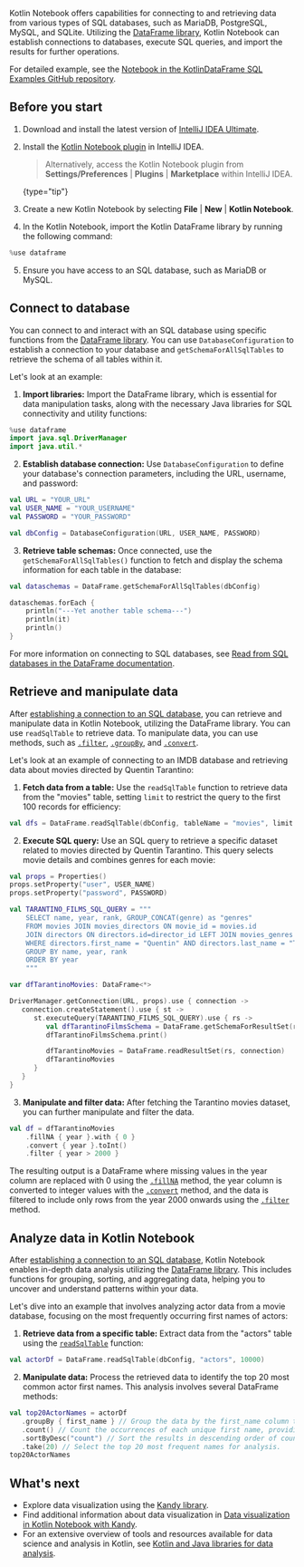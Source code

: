 [//]: # (title: Connect and retrieve data from databases)

Kotlin Notebook offers capabilities for connecting to and retrieving data from various types of SQL databases, such as 
MariaDB, PostgreSQL, MySQL, and SQLite. 
Utilizing the [DataFrame library](https://kotlin.github.io/dataframe/gettingstarted.html), Kotlin Notebook can establish 
connections to databases, execute SQL queries, and import the results for further operations.

For detailed example, see the [Notebook in the KotlinDataFrame SQL Examples GitHub repository](https://github.com/zaleslaw/KotlinDataFrame-SQL-Examples/blob/master/notebooks/imdb.ipynb).

## Before you start

1. Download and install the latest version of [IntelliJ IDEA Ultimate](https://www.jetbrains.com/idea/download/?section=mac).
2. Install the [Kotlin Notebook plugin](https://plugins.jetbrains.com/plugin/16340-kotlin-notebook) in IntelliJ IDEA.

   > Alternatively, access the Kotlin Notebook plugin from **Settings/Preferences** | **Plugins** | **Marketplace** within IntelliJ IDEA.
   >
   {type="tip"}

3. Create a new Kotlin Notebook by selecting **File** | **New** | **Kotlin Notebook**.
4. In the Kotlin Notebook, import the Kotlin DataFrame library by running the following command:

```kotlin
%use dataframe
```

5. Ensure you have access to an SQL database, such as MariaDB or MySQL.


## Connect to database

You can connect to and interact with an SQL database using specific functions from the [DataFrame library](https://kotlin.github.io/dataframe/gettingstarted.html). 
You can use `DatabaseConfiguration` to establish a connection to your database and `getSchemaForAllSqlTables` to retrieve 
the schema of all tables within it.

Let's look at an example:

1. **Import libraries:** Import the DataFrame library, which is essential for data manipulation tasks, along with
the necessary Java libraries for SQL connectivity and utility functions: 

```kotlin
%use dataframe
import java.sql.DriverManager
import java.util.*
```

2. **Establish database connection:** Use `DatabaseConfiguration` to define your database's connection parameters, 
including the URL, username, and password:

```kotlin
val URL = "YOUR_URL"
val USER_NAME = "YOUR_USERNAME"
val PASSWORD = "YOUR_PASSWORD"

val dbConfig = DatabaseConfiguration(URL, USER_NAME, PASSWORD)
```

3. **Retrieve table schemas:** Once connected, use the `getSchemaForAllSqlTables()` function to fetch and display the 
schema information for each table in the database:

```kotlin
val dataschemas = DataFrame.getSchemaForAllSqlTables(dbConfig)

dataschemas.forEach { 
    println("---Yet another table schema---")
    println(it)
    println()
}
```

For more information on connecting to SQL databases, see [Read from SQL databases in the DataFrame documentation](https://kotlin.github.io/dataframe/readsqldatabases.html).

## Retrieve and manipulate data

After [establishing a connection to an SQL database](#connect-to-database), you can retrieve and manipulate data in Kotlin Notebook, utilizing the DataFrame library. 
You can use `readSqlTable` to retrieve data. To manipulate data, you can use methods, such as [`.filter`](https://kotlin.github.io/dataframe/filter.html), [`.groupBy`](https://kotlin.github.io/dataframe/groupby.html), 
and [`.convert`](https://kotlin.github.io/dataframe/convert.html). 

Let's look at an example of connecting to an IMDB database and retrieving data about movies directed by Quentin Tarantino:

1. **Fetch data from a table:** Use the `readSqlTable` function to retrieve data from the "movies" table, setting `limit` 
to restrict the query to the first 100 records for efficiency:

```kotlin
val dfs = DataFrame.readSqlTable(dbConfig, tableName = "movies", limit = 100)
```

2. **Execute SQL query:**
Use an SQL query to retrieve a specific dataset related to movies directed by Quentin Tarantino. 
This query selects movie details and combines genres for each movie:

```kotlin
val props = Properties()
props.setProperty("user", USER_NAME)
props.setProperty("password", PASSWORD)

val TARANTINO_FILMS_SQL_QUERY = """
    SELECT name, year, rank, GROUP_CONCAT(genre) as "genres"
    FROM movies JOIN movies_directors ON movie_id = movies.id
    JOIN directors ON directors.id=director_id LEFT JOIN movies_genres ON movies.id = movies_genres.movie_id
    WHERE directors.first_name = "Quentin" AND directors.last_name = "Tarantino"
    GROUP BY name, year, rank
    ORDER BY year
    """

var dfTarantinoMovies: DataFrame<*>

DriverManager.getConnection(URL, props).use { connection ->
   connection.createStatement().use { st ->
      st.executeQuery(TARANTINO_FILMS_SQL_QUERY).use { rs ->
         val dfTarantinoFilmsSchema = DataFrame.getSchemaForResultSet(rs, connection)
         dfTarantinoFilmsSchema.print()

         dfTarantinoMovies = DataFrame.readResultSet(rs, connection)
         dfTarantinoMovies
      }
   }
}
```

3. **Manipulate and filter data:**
After fetching the Tarantino movies dataset, you can further manipulate and filter the data.

```kotlin
val df = dfTarantinoMovies
    .fillNA { year }.with { 0 }
    .convert { year }.toInt()
    .filter { year > 2000 }
```

The resulting output is a DataFrame where missing values in the year column are replaced with 0 using the 
[`.fillNA`](https://kotlin.github.io/dataframe/fill.html#fillna) method, the year column is converted to integer values 
with the [`.convert`](https://kotlin.github.io/dataframe/convert.html) method, and the data is filtered to include only 
rows from the year 2000 onwards using the [`.filter`](https://kotlin.github.io/dataframe/filter.html) method.

## Analyze data in Kotlin Notebook

After [establishing a connection to an SQL database](#connect-to-database), Kotlin Notebook enables in-depth data analysis 
utilizing the [DataFrame library](https://kotlin.github.io/dataframe/gettingstarted.html). This includes functions for 
grouping, sorting, and aggregating data, helping you to uncover and understand patterns within your data.

Let's dive into an example that involves analyzing actor data from a movie database, focusing on the most frequently 
occurring first names of actors:

1. **Retrieve data from a specific table:**
Extract data from the "actors" table using the [`readSqlTable`](https://kotlin.github.io/dataframe/readsqldatabases.html#reading-specific-tables) function:

```kotlin
val actorDf = DataFrame.readSqlTable(dbConfig, "actors", 10000)
```

2. **Manipulate data:**
Process the retrieved data to identify the top 20 most common actor first names. This analysis involves several DataFrame methods:

```kotlin
val top20ActorNames = actorDf
   .groupBy { first_name } // Group the data by the first_name column to organize it based on actor first names.
   .count() // Count the occurrences of each unique first name, providing a frequency distribution.
   .sortByDesc("count") // Sort the results in descending order of count to identify the most common names.
   .take(20) // Select the top 20 most frequent names for analysis.
top20ActorNames
```

## What's next

* Explore data visualization using the [Kandy library](https://kotlin.github.io/kandy/examples.html).
* Find additional information about data visualization in [Data visualization in Kotlin Notebook with Kandy](data-analysis-visualization.md).
* For an extensive overview of tools and resources available for data science and analysis in Kotlin, see [Kotlin and Java libraries for data analysis](data-science-libraries.md).